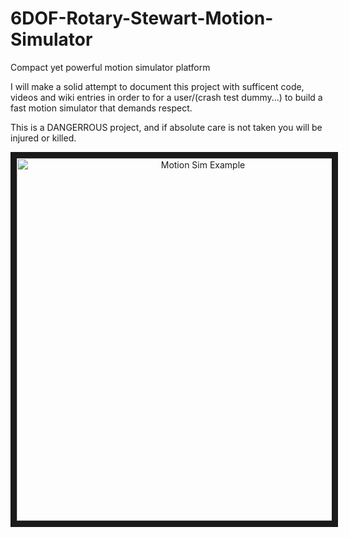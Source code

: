 # 6DOF-Rotary-Stewart-Motion-Simulator
Compact yet powerful motion simulator platform

I will make a solid attempt to document this project with sufficent code, videos and wiki entries in order to for a user/(crash test dummy...) to build a fast motion simulator that demands respect. 

This is a DANGERROUS project, and if absolute care is not taken you will be injured or killed.

<a align="center" href="http://www.youtube.com/watch?feature=player_embedded&v=mN0IrtdKdVY
" target="_blank"><img src="http://img.youtube.com/vi/mN0IrtdKdVY/0.jpg" 
alt="Motion Sim Example" height="580" border="10" /></a>
